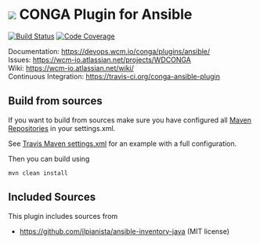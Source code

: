 <img src="https://wcm.io/images/favicon-16@2x.png"/> CONGA Plugin for Ansible
======
[![Build Status](https://travis-ci.org/wcm-io-devops/conga-ansible-plugin.png?branch=develop)](https://travis-ci.org/wcm-io-devops/conga-ansible-plugin)
[![Code Coverage](https://codecov.io/gh/wcm-io-devops/conga-ansible-plugin/branch/develop/graph/badge.svg)](https://codecov.io/gh/wcm-io-devops/conga-ansible-plugin)

Documentation: https://devops.wcm.io/conga/plugins/ansible/<br/>
Issues: https://wcm-io.atlassian.net/projects/WDCONGA<br/>
Wiki: https://wcm-io.atlassian.net/wiki/<br/>
Continuous Integration: https://travis-ci.org/conga-ansible-plugin


## Build from sources

If you want to build from sources make sure you have configured all [Maven Repositories](https://devops.wcm.io/maven.html) in your settings.xml.

See [Travis Maven settings.xml](https://github.com/conga-ansible-plugin/blob/master/.travis.maven-settings.xml) for an example with a full configuration.

Then you can build using

```
mvn clean install
```


## Included Sources

This plugin includes sources from

* https://github.com/ilpianista/ansible-inventory-java (MIT license)

